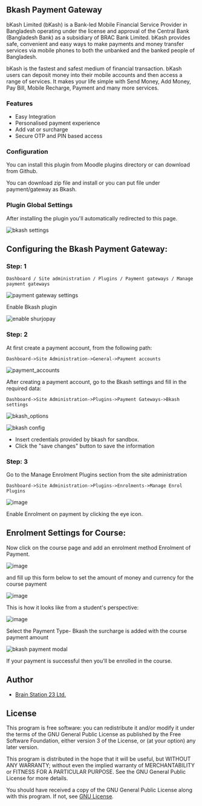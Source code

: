 ## Bkash Payment Gateway
bKash Limited (bKash) is a Bank-led Mobile Financial Service Provider in Bangladesh operating under the license and approval of the Central Bank (Bangladesh Bank) as a subsidiary of BRAC Bank Limited. bKash provides safe, convenient and easy ways to make payments and money transfer services via mobile phones to both the unbanked and the banked people of Bangladesh.

bKash is the fastest and safest medium of financial transaction. bKash users can deposit money into their mobile accounts and then access a range of services. It makes your life simple with Send Money, Add Money, Pay Bill, Mobile Recharge, Payment and many more services.


### Features
- Easy Integration
- Personalised payment experience
- Add vat or surcharge
- Secure OTP and PIN based access

### Configuration

You can install this plugin from Moodle plugins directory or can download from Github.

You can download zip file and install or you can put file under payment/gateway as Bkash.

### Plugin Global Settings

After installing the plugin you'll automatically redirected to this page.

![bkash settings](https://github.com/shadman-ahmed-bs23/laravel-docker-sample/assets/72008371/cf9dc7f0-8394-48e6-b7fe-0bc676f24f3e)

## Configuring the Bkash Payment Gateway:
### Step: 1
```
Dashboard / Site administration / Plugins / Payment gateways / Manage payment gateways
```
![payment gateway settings](https://github.com/shadman-ahmed-bs23/laravel-docker-sample/assets/72008371/b2e0890d-309b-4a54-b649-b4ed8b2c256d)

Enable Bkash plugin 

![enable shurjopay](https://github.com/shadman-ahmed-bs23/laravel-docker-sample/assets/72008371/74ff63d0-6703-4a70-abb5-fb6a4b3d4100)


### Step: 2
At first create a payment account, from the following path:
```
Dashboard->Site Administration->General->Payment accounts
```
![payment_accounts](https://github.com/shadman-ahmed-bs23/laravel-docker-sample/assets/72008371/e497850b-8465-4b63-a2f2-726a37d6babb)

After creating a payment account, go to the Bkash settings and fill in the required data: 

```
Dashboard->Site Administration->Plugins->Payment Gateways->Bkash settings
```
![bkash_options](https://github.com/shadman-ahmed-bs23/laravel-docker-sample/assets/72008371/d70dd96e-e13b-4350-afe1-257b1d1bc49d)

![bkash config](https://github.com/shadman-ahmed-bs23/laravel-docker-sample/assets/72008371/8d56a07a-6da0-484f-ba23-99696635c715)

- Insert credentials provided by bkash for sandbox.
- Click the "save changes" button to save the information

### Step: 3

Go to the Manage Enrolment Plugins section from the site administration
```
Dashboard->Site Administration->Plugins->Enrolments->Manage Enrol Plugins
```

![image](https://user-images.githubusercontent.com/97436713/153135098-3492f3d1-9dc6-401d-81b1-ad86f6f01494.png)

Enable Enrolment on payment by clicking the eye icon.

## Enrolment Settings for Course:

Now click on the course page and add an enrolment method Enrolment of Payment.

![image](https://user-images.githubusercontent.com/97436713/153138641-93f67f96-9bc1-44bf-afbd-8641b0bd8821.png)

and fill up this form below to set the amount of money and currency for the course payment

![image](https://user-images.githubusercontent.com/40598386/190346195-ca970aa3-4114-4056-9225-7f6e875d0c17.png)

This is how it looks like from a student's perspective:

![image](https://user-images.githubusercontent.com/40598386/190346825-e237a550-b200-4dc2-a46f-e4f1153dd0d6.png)

Select the Payment Type- Bkash the surcharge is added with the course payment amount

![bkash payment modal](https://github.com/shadman-ahmed-bs23/laravel-docker-sample/assets/72008371/45f2c1d4-5fd0-4079-9872-16e1b105db1d)


If your payment is successful then you'll be enrolled in the course.

## Author
- [Brain Station 23 Ltd.](https://brainstation-23.com)

## License
This program is free software: you can redistribute it and/or modify it under the terms of the GNU General Public License as published by the Free Software Foundation, either version 3 of the License, or (at your option) any later version.

This program is distributed in the hope that it will be useful, but WITHOUT ANY WARRANTY; without even the implied warranty of MERCHANTABILITY or FITNESS FOR A PARTICULAR PURPOSE. See the GNU General Public License for more details.

You should have received a copy of the GNU General Public License along with this program. If not, see [GNU License](http://www.gnu.org/licenses/).


